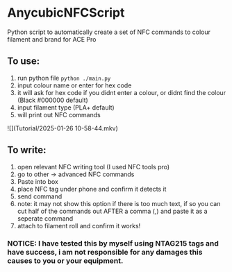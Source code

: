 # AnycubicNFCScript

Python script to automatically create a set of NFC commands to colour filament and brand for ACE Pro 

## To use:

1. run python file `python ./main.py`
2. input colour name or enter for hex code
3. it will ask for hex code if you didnt enter a colour, or didnt find the colour (Black #000000 default)
4. input filament type (PLA+ default)
5. will print out NFC commands
 

![](Tutorial/2025-01-26 10-58-44.mkv) 
 
## To write:

1. open relevant NFC writing tool (I used NFC tools pro)
2. go to other -> advanced NFC commands
3. Paste into box
4. place NFC tag under phone and confirm it detects it
5. send command
6. note: it may not show this option if there is too much text, if so you can cut half of the commands out AFTER a comma (,) and paste it as a seperate command
7. attach to filament roll and confirm it works!


### NOTICE: I have tested this by myself using NTAG215 tags and have success, i am not responsible for any damages this causes to you or your equipment.
